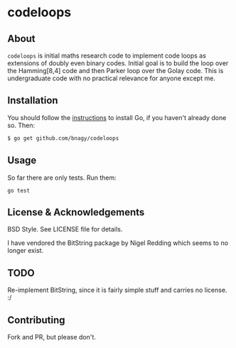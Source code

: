 # codeloops

## About

`codeloops` is initial maths research code to implement code loops as extensions of doubly even binary codes.  Initial goal is to build the loop over the Hamming[8,4] code and then Parker loop over the Golay code. This is undergraduate code with no practical relevance for anyone except me.

## Installation

You should follow the [instructions](https://golang.org/doc/install) to
install Go, if you haven't already done so. Then:
```bash
$ go get github.com/bnagy/codeloops
```

## Usage

So far there are only tests. Run them:

```
go test
```

## License & Acknowledgements

BSD Style. See LICENSE file for details.

I have vendored the BitString package by Nigel Redding which seems to no longer exist.

## TODO

Re-implement BitString, since it is fairly simple stuff and carries no license. :/

## Contributing

Fork and PR, but please don't.
